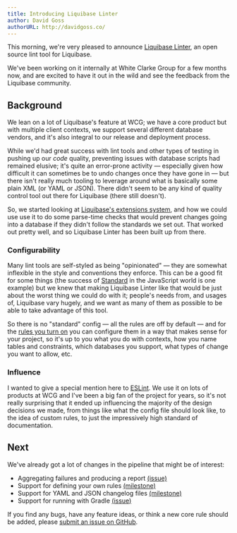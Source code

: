 ```yaml
---
title: Introducing Liquibase Linter
author: David Goss
authorURL: http://davidgoss.co/
---
```


This morning, we're very pleased to announce [Liquibase Linter](https://github.com/whiteclarkegroup/liquibase-linter), an open source lint tool for Liquibase.

We've been working on it internally at White Clarke Group for a few months now, and are excited to have it out in the wild and see the feedback from the Liquibase community.

<!--truncate-->

## Background

We lean on a lot of Liquibase's feature at WCG; we have a core product but with multiple client contexts, we  support several different database vendors, and it's also integral to our release and deployment process.

While we'd had great success with lint tools and other types of testing in pushing up our *code* quality, preventing issues with database scripts had remained elusive; it's quite an error-prone activity &mdash; especially given how difficult it can sometimes be to undo changes once they have gone in &mdash; but there isn't really much tooling to leverage around what is basically some plain XML (or YAML or JSON). There didn't seem to be any kind of quality control tool out there for Liquibase (there still doesn't).

So, we started looking at [Liquibase's extensions system](https://liquibase.jira.com/wiki/spaces/CONTRIB/overview), and how we could use use it to do some parse-time checks that would prevent changes going into a database if they didn't follow the standards we set out. That worked out pretty well, and so Liquibase Linter has been built up from there.

### Configurability

Many lint tools are self-styled as being "opinionated" &mdash; they are somewhat inflexible in the style and conventions they enforce. This can be a good fit for some things (the success of [Standard](https://standardjs.com/) in the JavaScript world is one example) but we knew that making Liquibase Linter like that would be just about the worst thing we could do with it; people's needs from, and usages of, Liquibase vary hugely, and we want as many of them as possible to be able to take advantage of this tool.

So there is no "standard" config &mdash; all the rules are off by default &mdash; and for the [rules you turn on](../../../../docs/rules) you can configure them in a way that makes sense for your project, so it's up to you what you do with contexts, how you name tables and constraints, which databases you support, what types of change you want to allow, etc.

### Influence

I wanted to give a special mention here to [ESLint](https://eslint.org/). We use it on lots of products at WCG and I've been a big fan of the project for years, so it's not really surprising that it ended up influencing the majority of the design decisions we made, from things like what the config file should look like, to the idea of custom rules, to just the impressively high standard of documentation.

## Next

We've already got a lot of changes in the pipeline that might be of interest:

- Aggregating failures and producing a report [(issue)](https://github.com/whiteclarkegroup/liquibase-linter/issues/20)
- Support for defining your own rules [(milestone)](https://github.com/whiteclarkegroup/liquibase-linter/milestone/1)
- Support for YAML and JSON changelog files [(milestone)](https://github.com/whiteclarkegroup/liquibase-linter/milestone/2)
- Support for running with Gradle [(issue)](https://github.com/whiteclarkegroup/liquibase-linter/issues/23)
 
If you find any bugs, have any feature ideas, or think a new core rule should be added, please [submit an issue on GitHub](https://github.com/whiteclarkegroup/liquibase-linter/issues).

